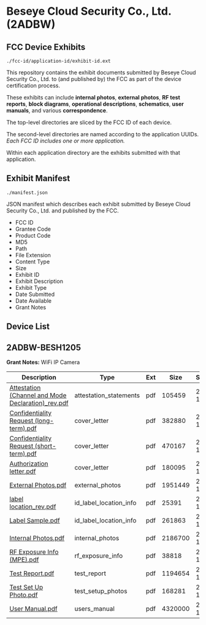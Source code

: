 # Beseye Cloud Security Co., Ltd. (2ADBW)
## FCC Device Exhibits

```
./fcc-id/application-id/exhibit-id.ext
```

This repository contains the exhibit documents submitted by Beseye Cloud Security Co., Ltd. to (and published by) the FCC as part of the device certification process.

These exhibits can include **internal photos**, **external photos**, **RF test reports**, **block diagrams**, **operational descriptions**, **schematics**, **user manuals**, and various **correspondence**.

The top-level directories are sliced by the FCC ID of each device.

The second-level directories are named according to the application UUIDs. *Each FCC ID includes one or more application.*

Within each application directory are the exhibits submitted with that application. 

## Exhibit Manifest

```
./manifest.json
```

JSON manifest which describes each exhibit submitted by Beseye Cloud Security Co., Ltd. and published by the FCC.

- FCC ID
- Grantee Code
- Product Code
- MD5
- Path
- File Extension
- Content Type
- Size
- Exhibit ID
- Exhibit Description
- Exhibit Type
- Date Submitted
- Date Available
- Grant Notes

## Device List
## 2ADBW-BESH1205
**Grant Notes:** WiFi IP Camera

| Description | Type | Ext | Size | Submitted | Available |
| ----------- | ---- | --- | ---- | --------- | --------- |
| [Attestation (Channel and Mode Declaration)_rev.pdf](2ADBW-BESH1205/c832c533df5793d6a078a1e37b84e443/2462220.pdf) | attestation_statements | pdf | 105459 | 2014-12-03 | 2014-12-03 |
| [Confidentiality Request (long-term).pdf](2ADBW-BESH1205/c832c533df5793d6a078a1e37b84e443/2462218.pdf) | cover_letter | pdf | 382880 | 2014-12-03 | 2014-12-03 |
| [Confidentiality Request (short-term).pdf](2ADBW-BESH1205/c832c533df5793d6a078a1e37b84e443/2462219.pdf) | cover_letter | pdf | 470167 | 2014-12-03 | 2014-12-03 |
| [Authorization letter.pdf](2ADBW-BESH1205/c832c533df5793d6a078a1e37b84e443/2462221.pdf) | cover_letter | pdf | 180095 | 2014-12-03 | 2014-12-03 |
| [External Photos.pdf](2ADBW-BESH1205/c832c533df5793d6a078a1e37b84e443/2462208.pdf) | external_photos | pdf | 1951449 | 2014-12-03 | 2015-02-01 |
| [label location_rev.pdf](2ADBW-BESH1205/c832c533df5793d6a078a1e37b84e443/2462209.pdf) | id_label_location_info | pdf | 25391 | 2014-12-03 | 2014-12-03 |
| [Label Sample.pdf](2ADBW-BESH1205/c832c533df5793d6a078a1e37b84e443/2462210.pdf) | id_label_location_info | pdf | 261863 | 2014-12-03 | 2014-12-03 |
| [Internal Photos.pdf](2ADBW-BESH1205/c832c533df5793d6a078a1e37b84e443/2462211.pdf) | internal_photos | pdf | 2186700 | 2014-12-03 | 2015-02-01 |
| [RF Exposure Info (MPE).pdf](2ADBW-BESH1205/c832c533df5793d6a078a1e37b84e443/2462217.pdf) | rf_exposure_info | pdf | 38818 | 2014-12-03 | 2014-12-03 |
| [Test Report.pdf](2ADBW-BESH1205/c832c533df5793d6a078a1e37b84e443/2462214.pdf) | test_report | pdf | 1194654 | 2014-12-03 | 2014-12-03 |
| [Test Set Up Photo.pdf](2ADBW-BESH1205/c832c533df5793d6a078a1e37b84e443/2462215.pdf) | test_setup_photos | pdf | 168281 | 2014-12-03 | 2015-02-01 |
| [User Manual.pdf](2ADBW-BESH1205/c832c533df5793d6a078a1e37b84e443/2462216.pdf) | users_manual | pdf | 4320000 | 2014-12-03 | 2015-02-01 |
